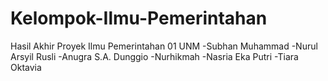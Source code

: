 # Kelompok-Ilmu-Pemerintahan
Hasil Akhir Proyek Ilmu Pemerintahan 01 UNM
-Subhan Muhammad -Nurul Arsyil Rusli -Anugra S.A. Dunggio -Nurhikmah -Nasria Eka Putri -Tiara Oktavia
